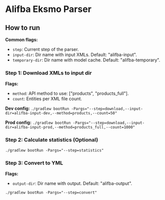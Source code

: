 # Alifba Eksmo Parser

## How to run

**Common flags:**
* `step`: Current step of the parser.
* `input-dir`: Dir name with input XMLs. Default: "alifba-input".
* `temporary-dir`: Dir name with model cache. Default: "alifba-temporary".

### Step 1: Download XMLs to input dir

**Flags:**
* `method`: API method to use: ["products", "products_full"].
* `count`: Entities per XML file count.

**Dev config:**
`./gradlew bootRun -Pargs="--step=download,--input-dir=alifba-input-dev,--method=products,--count=50"`

**Prod config:**
`./gradlew bootRun -Pargs="--step=download,--input-dir=alifba-input-prod,--method=products_full,--count=1000"`

### Step 2: Calculate statistics (Optional)
`./gradlew bootRun -Pargs="--step=statistics"`

### Step 3: Convert to YML

**Flags:**
* `output-dir`: Dir name with output. Default: "alifba-output".

`./gradlew bootRun -Pargs="--step=convert"`
